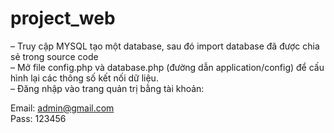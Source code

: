 # project_web

– Truy cập MYSQL tạo một database, sau đó import database đã được chia sẻ trong source code  
– Mở file config.php và database.php (đường dẫn application/config) để cấu hình lại các thông số kết nối dữ liệu.  
– Đăng nhập vào trang quản trị bằng tài khoản:  

Email: admin@gmail.com  
Pass: 123456  